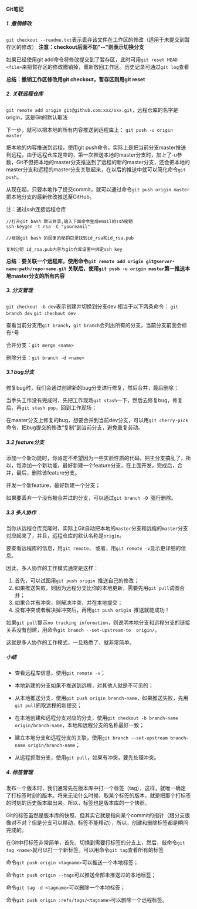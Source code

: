 #### Git笔记


##### 1. 撤销修改
`git checkout --readme.txt`表示丢弃该文件在工作区的修改（适用于未提交到暂存区的修改）
**注意：checkout后面不加"--"则表示切换分支**

如果已经使用git add命令将修改提交到了暂存区，此时可用`git reset HEAD <file>`来把暂存区的修改撤销掉，重新放回工作区。历史记录可通过`git log`查看

**总结：撤销工作区修改用git checkout，暂存区则用git reset**

##### 2. 关联远程仓库
`git remote add origin git@github.com:xxx/xxx.git`，远程仓库的名字是origin，这是Git的默认取法

下一步，就可以把本地的所有内容推送到远程库上：
`git push -u origin master`

把本地的内容推送到远程，使用git push命令，实际上是把当前分支master推送到远程，由于远程仓库是空的，第一次推送本地的master分支时，加上了-u参数，Git不但把本地的master分支推送到了远程的新的master分支，还会把本地的master分支和远程的master分支关联起来，在以后的推送中就可以简化命令`git push`。

从现在起，只要本地作了提交commit，就可以通过命令`git push origin master`把本地分支的最新修改推送至GitHub。

注：通过ssh连接远程仓库

```git
//打开git bash 默认目录,输入下面命令生成email的ssh秘钥
ssh-keygen -t rsa -C "youreamil"

//根据git bash 的回复的秘钥目录找到id_rsa和id_rsa.pub

复制公钥 id_rsa.pub内容与git仓库设置中绑定ssh key
```

**总结：要关联一个远程库，使用命令`git remote add origin git@server-name:path/repo-name.git`**
**关联后，使用`git push -u origin master`第一推送本地master分支的所有内容**

##### 3. 分支管理

`git checkout -b dev`表示创建并切换到分支dev
相当于以下两条命令：
`git branch dev`
`git checkout dev`

查看当前分支用`git branch`，`git branch`会列出所有的分支，当前分支前面会标有`*`号

合并分支：`git merge <name>`

删除分支：`git branch -d <name>`

##### 3.1 bug分支

修复bug时，我们会通过创建新的bug分支进行修复，然后合并，最后删除；

当手头工作没有完成时，先把工作现场`git stash`一下，然后去修复bug，修复后，再`git stash pop`，回到工作现场；

在master分支上修复的bug，想要合并到当前dev分支，可以用`git cherry-pick `命令，把bug提交的修改“复制”到当前分支，避免重复劳动。

##### 3.2 feature分支

添加一个新功能时，你肯定不希望因为一些实验性质的代码，把主分支搞乱了，所以，每添加一个新功能，最好新建一个feature分支，在上面开发，完成后，合并，最后，删除该feature分支。 

开发一个新feature，最好新建一个分支；

如果要丢弃一个没有被合并过的分支，可以通过`git branch -D `强行删除。

##### 3.3 多人协作

当你从远程仓库克隆时，实际上Git自动把本地的`master`分支和远程的`master`分支对应起来了，并且，远程仓库的默认名称是`origin`。

要查看远程库的信息，用`git remote`， 或者，用`git remote -v`显示更详细的信息。

因此，多人协作的工作模式通常是这样：

1. 首先，可以试图用`git push origin `推送自己的修改；
2. 如果推送失败，则因为远程分支比你的本地更新，需要先用`git pull`试图合并；
3. 如果合并有冲突，则解决冲突，并在本地提交；
4. 没有冲突或者解决掉冲突后，再用`git push origin `推送就能成功！

如果`git pull`提示`no tracking information`，则说明本地分支和远程分支的链接关系没有创建，用命令`git branch --set-upstream-to  origin/`。

这就是多人协作的工作模式，一旦熟悉了，就非常简单。

##### 小结

- 查看远程库信息，使用`git remote -v`；

- 本地新建的分支如果不推送到远程，对其他人就是不可见的；

- 从本地推送分支，使用`git push origin branch-name`，如果推送失败，先用`git pull`抓取远程的新提交；

- 在本地创建和远程分支对应的分支，使用`git checkout -b branch-name origin/branch-name`，本地和远程分支的名称最好一致；

- 建立本地分支和远程分支的关联，使用`git branch --set-upstream branch-name origin/branch-name`；

- 从远程抓取分支，使用`git pull`，如果有冲突，要先处理冲突。

##### 4. 标签管理

发布一个版本时，我们通常先在版本库中打一个标签（tag），这样，就唯一确定了打标签时刻的版本。将来无论什么时候，取某个标签的版本，就是把那个打标签的时刻的历史版本取出来。所以，标签也是版本库的一个快照。

Git的标签虽然是版本库的快照，但其实它就是指向某个commit的指针（跟分支很像对不对？但是分支可以移动，标签不能移动），所以，创建和删除标签都是瞬间完成的。

在Git中打标签非常简单，首先，切换到需要打标签的分支上，然后，敲命令`git tag <name>`就可以打一个新标签，可以用命令`git tag`查看所有的标签

命令`git push origin <tagname>`可以推送一个本地标签；

命令`git push origin --tags`可以推送全部未推送过的本地标签；

命令`git tag -d <tagname>`可以删除一个本地标签；

命令`git push origin :refs/tags/<tagname>`可以删除一个远程标签。
